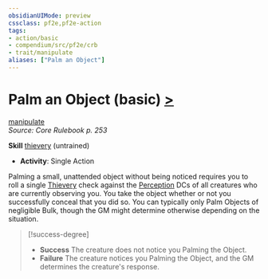 ```yaml
---
obsidianUIMode: preview
cssclass: pf2e,pf2e-action
tags:
- action/basic
- compendium/src/pf2e/crb
- trait/manipulate
aliases: ["Palm an Object"]
---
```

# Palm an Object (basic) [>](chapter-9-playing-the-game.md#Actions "Single Action")
[manipulate](manipulate.md "Manipulate General Trait")  
*Source: Core Rulebook p. 253*  

**Skill** [thievery](skills.md#Thievery) (untrained)
- **Activity**: Single Action

Palming a small, unattended object without being noticed requires you to roll a single [Thievery](skills.md#Thievery) check against the [Perception](skills.md#Perception) DCs of all creatures who are currently observing you. You take the object whether or not you successfully conceal that you did so. You can typically only Palm Objects of negligible Bulk, though the GM might determine otherwise depending on the situation.

> [!success-degree] 
> - **Success** The creature does not notice you Palming the Object.
> - **Failure** The creature notices you Palming the Object, and the GM determines the creature's response.